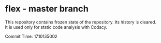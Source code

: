 # flex - master branch

This repository contains frozen state of the repository.
Its history is cleared. It is used only for static code
analysis with Codacy.

Commit Time: 1710135002